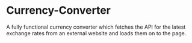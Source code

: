 # Currency-Converter
A fully functional currency converter which fetches the API for the latest exchange rates from an external website and loads them on to the page.
